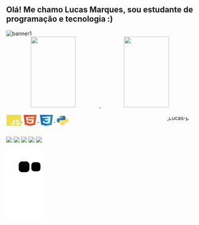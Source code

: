 ## Olá! Me chamo Lucas Marques, sou estudante de programação e tecnologia :)

<img alt="banner1" src="https://user-images.githubusercontent.com/111307314/184989831-d099fbab-a010-4d5b-9fa9-691fb8a8e2c2.png">

<div align="center">
  <a href="https://github.com/lucas-marques-0">
  <img height="190em" width="49%" src="https://github-readme-stats.vercel.app/api?username=lucas-marques-0&show_icons=true&theme=radical&include_all_commits=true&count_private=true"/>
  <img height="190em" width="49%" src="https://github-readme-stats.vercel.app/api/top-langs/?username=lucas-marques-0&layout=compact&langs_count=7&theme=radical"/>
</div>

<div style="display: inline_block"><br>
  <img align="center" alt="Lucas-Js" height="30" width="40" src="https://raw.githubusercontent.com/devicons/devicon/master/icons/javascript/javascript-plain.svg">
  <img align="center" alt="Lucas-HTML" height="30" width="40" src="https://raw.githubusercontent.com/devicons/devicon/master/icons/html5/html5-original.svg">
  <img align="center" alt="Lucas-CSS" height="30" width="40" src="https://raw.githubusercontent.com/devicons/devicon/master/icons/css3/css3-original.svg">
  <img align="center" alt="Lucas-Python" height="30" width="40" src="https://raw.githubusercontent.com/devicons/devicon/master/icons/python/python-original.svg">
  <img align="right" alt="Lucas-pic" height="150" style="border-radius:50px;" src="https://lh3.googleusercontent.com/nph-E8VZiTGRY3A9fML1Nm1qlHEhXJM44WaWQ_zRcItjor_rzGgfFOil0KToQV0RK_T6ONFR_7umQFJ6wnKadHfvivM956bKf3YOdDFu_ZCfbsQYbpO1srJUyRZ9uQtMkvlQVdP6ZwN7C1bn8dIVWGMHL3yWG3iF1bBjvUf5z9xg0HqhyZLb1nRbsC64FTTRjEnmED602WVTpuxB2lQrZJk9_p1OMuqUmXuVq_x8GaqAVKv_ML1SVPjHXIN3ZjO0zdCcUuC6AnHVBZXXqwV5b3vOMTUwKPiTQFL8HdlslHjG2kkSvEaJAlHA6vNSiM3VH-_f5HiUxWmq9KR5JgPuwIIPe9S_9OASJtcpG6PbHJG5JH-rULf7ou13UXXsuWchPxDiLqU_iZ-sz_wViSp729cme7S7owa_arPJCqbDUNYDbcBniZsGbc0iayOSU-fx_NDsLo8dmpiY4j6gxLIXYEyj8RZklMK7R49jHT9Mco6nJ4v1JaHxWxfw5KR-dL5Lee75YuM3uXKrFo3oLGGKcFpkj2yOZWuyh2SmER76CAjpf4kmOTYPqD2Qa8LHZMbrzsdmkfAa24IFpazdfk0A-ke3T_-eh92hHijfgjd6Larxuh-zrp6nk250Yb8XYo7BFOFcFdTK1D12ZRBfsTff_o-yM2L5bzE_Gop8bfEKoqNCb-lPs6eeskBnzoJ-MKtwWdHEIFQncFaIPeo3dicJqKfXpxEeEEv-BN_USjrTmrUyRLSVU5hz0xUpdemegZPcd0G-ujb6CuUwTR-j9ro6yVhg9AMicn6YyJyRi671q4o4CdZjYeq2xFr1FRlpDDOrmGp6zA82UFnvw59HZ8O7Yt5DOhJvod1PAtjCVpzWMec=s676-no?authuser=1">
</div>
  
 ##

<div>
  <a href="https://instagram.com/lucasmqsss" target="_blank"><img src="https://img.shields.io/badge/-Instagram-%23E4405F?style=for-the-badge&logo=instagram&logoColor=white" target="_blank"></a>
 <a href="https://discordapp.com/users/806941413019090944" target="_blank"><img src="https://img.shields.io/badge/Discord-7289DA?style=for-the-badge&logo=discord&logoColor=white" target="_blank"></a> 
  <a href="mailto:lucasmarqueshzx@gmail.com"><img src="https://img.shields.io/badge/-Gmail-%23333?style=for-the-badge&logo=gmail&logoColor=white" target="_blank"></a>
  <a href="https://www.linkedin.com/in/rafaella-ballerini-45875016a" target="_blank"><img src="https://img.shields.io/badge/-LinkedIn-%230077B5?style=for-the-badge&logo=linkedin&logoColor=white" target="_blank"></a> 
    <a href="https://open.spotify.com/user/5fxpyqnaewy0v9dujn2zoez5s?si=RR92-9UdSReqGPFdtEjPCw&utm_source=copy-link&nd=1" target="_blank">
    <img src="https://img.shields.io/badge/Spotify-1ED760?&style=for-the-badge&logo=spotify&logoColor=white" target="_blank">
  </a>
  
  ![Snake animation](https://github.com/lucas-marques-0/lucas-marques-0/blob/output/github-contribution-grid-snake.svg)
  
</div>
